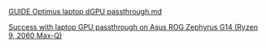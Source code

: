 [GUIDE Optimus laptop dGPU passthrough.md](https://gist.github.com/Misairu-G/616f7b2756c488148b7309addc940b28)


[Success with laptop GPU passthrough on Asus ROG Zephyrus G14 (Ryzen 9, 2060 Max-Q)](https://www.reddit.com/r/VFIO/comments/hx5j8q/success_with_laptop_gpu_passthrough_on_asus_rog)
